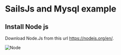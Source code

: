 # SailsJs and Mysql example

## Install Node js

Download Node.Js from this url https://nodejs.org/en/.

![Node](https://github.com/miguelcast/SailsJs-and-Mysql-example/blob/master/20160630-080945_capture.gif)

